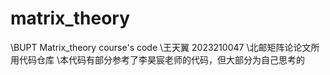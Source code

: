 # matrix_theory 
\\BUPT Matrix_theory course's code
\\王天翼 2023210047
\\北邮矩阵论论文所用代码仓库
\\本代码有部分参考了李昊宸老师的代码，但大部分为自己思考的
